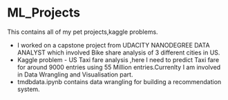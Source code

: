 # ML_Projects
This contains all of my pet projects,kaggle problems. 
<ul>
<li>I worked on a capstone project from UDACITY NANODEGREE DATA ANALYST which involved Bike share analysis  of 3 different cities in US. 
</li>
<li>Kaggle problem - US Taxi fare analysis ,here I need to predict Taxi fare for around 9000 entries using 55 Million entries.Currenlty I am involved in Data Wrangling and Visualisation part.
</li>
<li>tmdbdata.ipynb contains data wrangling for building a recommendation system.
</li>
